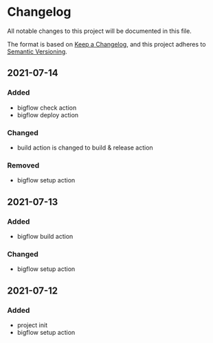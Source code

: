 # Changelog

All notable changes to this project will be documented in this file.

The format is based on [Keep a Changelog](https://keepachangelog.com/en/1.0.0/),
and this project adheres to [Semantic Versioning](https://semver.org/spec/v2.0.0.html).

## 2021-07-14

### Added

* bigflow check action
* bigflow deploy action

### Changed

* build action is changed to build & release action

### Removed

* bigflow setup action

## 2021-07-13

### Added

* bigflow build action

### Changed

* bigflow setup action

## 2021-07-12

### Added

* project init
* bigflow setup action
